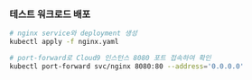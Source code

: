 ### 테스트 워크로드 배포

```bash
# nginx service와 deployment 생성
kubectl apply -f nginx.yaml

# port-forward로 Cloud9 인스턴스 8080 포트 접속하여 확인
kubectl port-forward svc/nginx 8080:80 --address='0.0.0.0'
```

